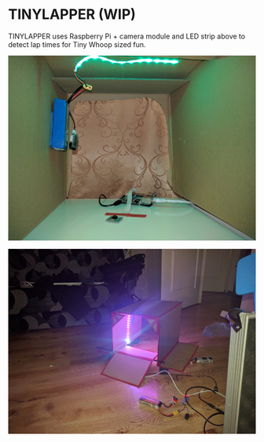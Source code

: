 # TINYLAPPER (WIP)

TINYLAPPER uses Raspberry Pi + camera module and LED strip above to detect lap times for Tiny Whoop sized fun.

![prototype-setup](/prototype-setup.jpg)

![ready-to-go-gates](/ready-to-go-gates.jpg)
